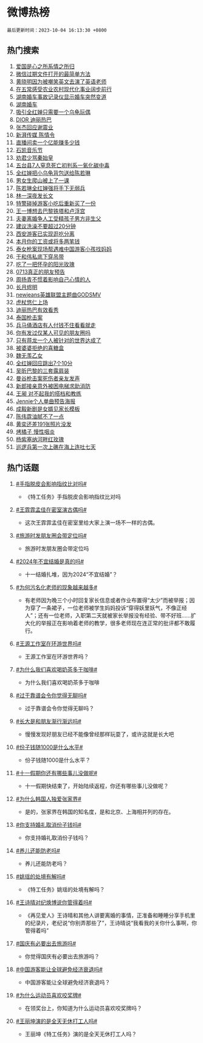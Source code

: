 # 微博热榜

`最后更新时间：2023-10-04 16:13:30 +0800`

## 热门搜索

1. [爱国是心之所系情之所归](https://m.weibo.cn/search?containerid=100103type%3D1%26t%3D10%26q%3D%23%E7%88%B1%E5%9B%BD%E6%98%AF%E5%BF%83%E4%B9%8B%E6%89%80%E7%B3%BB%E6%83%85%E4%B9%8B%E6%89%80%E5%BD%92%23&stream_entry_id=51&isnewpage=1&extparam=seat%3D1%26stream_entry_id%3D51%26pos%3D0%26c_type%3D51%26filter_type%3Drealtimehot%26dgr%3D0%26cate%3D10103%26q%3D%2523%25E7%2588%25B1%25E5%259B%25BD%25E6%2598%25AF%25E5%25BF%2583%25E4%25B9%258B%25E6%2589%2580%25E7%25B3%25BB%25E6%2583%2585%25E4%25B9%258B%25E6%2589%2580%25E5%25BD%2592%2523%26display_time%3D1696407209%26pre_seqid%3D169640720926403266151)
1. [微信过期文件打开的最简单方法](https://m.weibo.cn/search?containerid=100103type%3D1%26t%3D10%26q%3D%E5%BE%AE%E4%BF%A1%E8%BF%87%E6%9C%9F%E6%96%87%E4%BB%B6%E6%89%93%E5%BC%80%E7%9A%84%E6%9C%80%E7%AE%80%E5%8D%95%E6%96%B9%E6%B3%95&stream_entry_id=31&isnewpage=1&extparam=seat%3D1%26realpos%3D1%26dgr%3D0%26pos%3D0%26c_type%3D31%26band_rank%3D1%26flag%3D16%26filter_type%3Drealtimehot%26stream_entry_id%3D31%26q%3D%25E5%25BE%25AE%25E4%25BF%25A1%25E8%25BF%2587%25E6%259C%259F%25E6%2596%2587%25E4%25BB%25B6%25E6%2589%2593%25E5%25BC%2580%25E7%259A%2584%25E6%259C%2580%25E7%25AE%2580%25E5%258D%2595%25E6%2596%25B9%25E6%25B3%2595%26cate%3D5001%26lcate%3D5001%26display_time%3D1696407209%26pre_seqid%3D169640720926403266151)
1. [黄晓明因为被嘲笑英文去演了英语老师](https://m.weibo.cn/search?containerid=100103type%3D1%26t%3D10%26q%3D%23%E9%BB%84%E6%99%93%E6%98%8E%E5%9B%A0%E4%B8%BA%E8%A2%AB%E5%98%B2%E7%AC%91%E8%8B%B1%E6%96%87%E5%8E%BB%E6%BC%94%E4%BA%86%E8%8B%B1%E8%AF%AD%E8%80%81%E5%B8%88%23&stream_entry_id=31&isnewpage=1&extparam=seat%3D1%26realpos%3D2%26dgr%3D0%26pos%3D1%26c_type%3D31%26band_rank%3D2%26flag%3D1%26filter_type%3Drealtimehot%26stream_entry_id%3D31%26q%3D%2523%25E9%25BB%2584%25E6%2599%2593%25E6%2598%258E%25E5%259B%25A0%25E4%25B8%25BA%25E8%25A2%25AB%25E5%2598%25B2%25E7%25AC%2591%25E8%258B%25B1%25E6%2596%2587%25E5%258E%25BB%25E6%25BC%2594%25E4%25BA%2586%25E8%258B%25B1%25E8%25AF%25AD%25E8%2580%2581%25E5%25B8%2588%2523%26cate%3D5001%26lcate%3D5001%26display_time%3D1696407209%26pre_seqid%3D169640720926403266151)
1. [在五常感受农业农村现代化事业阔步前行](https://m.weibo.cn/search?containerid=100103type%3D1%26t%3D10%26q%3D%23%E5%9C%A8%E4%BA%94%E5%B8%B8%E6%84%9F%E5%8F%97%E5%86%9C%E4%B8%9A%E5%86%9C%E6%9D%91%E7%8E%B0%E4%BB%A3%E5%8C%96%E4%BA%8B%E4%B8%9A%E9%98%94%E6%AD%A5%E5%89%8D%E8%A1%8C%23&stream_entry_id=31&isnewpage=1&extparam=seat%3D1%26realpos%3D3%26dgr%3D0%26pos%3D2%26c_type%3D31%26band_rank%3D3%26flag%3D0%26filter_type%3Drealtimehot%26stream_entry_id%3D31%26q%3D%2523%25E5%259C%25A8%25E4%25BA%2594%25E5%25B8%25B8%25E6%2584%259F%25E5%258F%2597%25E5%2586%259C%25E4%25B8%259A%25E5%2586%259C%25E6%259D%2591%25E7%258E%25B0%25E4%25BB%25A3%25E5%258C%2596%25E4%25BA%258B%25E4%25B8%259A%25E9%2598%2594%25E6%25AD%25A5%25E5%2589%258D%25E8%25A1%258C%2523%26cate%3D5001%26lcate%3D5001%26display_time%3D1696407209%26pre_seqid%3D169640720926403266151)
1. [湖南婚车事故记录仪显示婚车突然变道](https://m.weibo.cn/search?containerid=100103type%3D1%26t%3D10%26q%3D%23%E6%B9%96%E5%8D%97%E5%A9%9A%E8%BD%A6%E4%BA%8B%E6%95%85%E8%AE%B0%E5%BD%95%E4%BB%AA%E6%98%BE%E7%A4%BA%E5%A9%9A%E8%BD%A6%E7%AA%81%E7%84%B6%E5%8F%98%E9%81%93%23&stream_entry_id=31&isnewpage=1&extparam=seat%3D1%26realpos%3D4%26dgr%3D0%26pos%3D3%26c_type%3D31%26band_rank%3D4%26flag%3D2%26filter_type%3Drealtimehot%26stream_entry_id%3D31%26q%3D%2523%25E6%25B9%2596%25E5%258D%2597%25E5%25A9%259A%25E8%25BD%25A6%25E4%25BA%258B%25E6%2595%2585%25E8%25AE%25B0%25E5%25BD%2595%25E4%25BB%25AA%25E6%2598%25BE%25E7%25A4%25BA%25E5%25A9%259A%25E8%25BD%25A6%25E7%25AA%2581%25E7%2584%25B6%25E5%258F%2598%25E9%2581%2593%2523%26cate%3D5001%26lcate%3D5001%26display_time%3D1696407209%26pre_seqid%3D169640720926403266151)
1. [湖南婚车](https://m.weibo.cn/search?containerid=100103type%3D1%26t%3D10%26q%3D%E6%B9%96%E5%8D%97%E5%A9%9A%E8%BD%A6&stream_entry_id=31&isnewpage=1&extparam=seat%3D1%26realpos%3D5%26dgr%3D0%26pos%3D4%26c_type%3D31%26band_rank%3D5%26flag%3D1%26filter_type%3Drealtimehot%26stream_entry_id%3D31%26q%3D%25E6%25B9%2596%25E5%258D%2597%25E5%25A9%259A%25E8%25BD%25A6%26cate%3D5001%26lcate%3D5001%26display_time%3D1696407209%26pre_seqid%3D169640720926403266151)
1. [吸引全红婵只需要一个乌龟玩偶](https://m.weibo.cn/search?containerid=100103type%3D1%26t%3D10%26q%3D%23%E5%90%B8%E5%BC%95%E5%85%A8%E7%BA%A2%E5%A9%B5%E5%8F%AA%E9%9C%80%E8%A6%81%E4%B8%80%E4%B8%AA%E4%B9%8C%E9%BE%9F%E7%8E%A9%E5%81%B6%23&stream_entry_id=31&isnewpage=1&extparam=seat%3D1%26realpos%3D6%26dgr%3D0%26pos%3D5%26c_type%3D31%26band_rank%3D6%26flag%3D1%26filter_type%3Drealtimehot%26stream_entry_id%3D31%26q%3D%2523%25E5%2590%25B8%25E5%25BC%2595%25E5%2585%25A8%25E7%25BA%25A2%25E5%25A9%25B5%25E5%258F%25AA%25E9%259C%2580%25E8%25A6%2581%25E4%25B8%2580%25E4%25B8%25AA%25E4%25B9%258C%25E9%25BE%259F%25E7%258E%25A9%25E5%2581%25B6%2523%26cate%3D5001%26lcate%3D5001%26display_time%3D1696407209%26pre_seqid%3D169640720926403266151)
1. [DIOR 迪丽热巴](https://m.weibo.cn/search?containerid=100103type%3D1%26t%3D10%26q%3DDIOR+%E8%BF%AA%E4%B8%BD%E7%83%AD%E5%B7%B4&stream_entry_id=31&isnewpage=1&extparam=seat%3D1%26realpos%3D7%26dgr%3D0%26pos%3D6%26c_type%3D31%26band_rank%3D7%26flag%3D16%26filter_type%3Drealtimehot%26stream_entry_id%3D31%26q%3DDIOR%2520%25E8%25BF%25AA%25E4%25B8%25BD%25E7%2583%25AD%25E5%25B7%25B4%26cate%3D5001%26lcate%3D5001%26display_time%3D1696407209%26pre_seqid%3D169640720926403266151)
1. [张杰回应谢震业](https://m.weibo.cn/search?containerid=100103type%3D1%26t%3D10%26q%3D%23%E5%BC%A0%E6%9D%B0%E5%9B%9E%E5%BA%94%E8%B0%A2%E9%9C%87%E4%B8%9A%23&stream_entry_id=31&isnewpage=1&extparam=seat%3D1%26realpos%3D8%26dgr%3D0%26pos%3D7%26c_type%3D31%26band_rank%3D8%26flag%3D1%26filter_type%3Drealtimehot%26stream_entry_id%3D31%26q%3D%2523%25E5%25BC%25A0%25E6%259D%25B0%25E5%259B%259E%25E5%25BA%2594%25E8%25B0%25A2%25E9%259C%2587%25E4%25B8%259A%2523%26cate%3D5001%26lcate%3D5001%26display_time%3D1696407209%26pre_seqid%3D169640720926403266151)
1. [新湃传媒 陈情令](https://m.weibo.cn/search?containerid=100103type%3D1%26t%3D10%26q%3D%E6%96%B0%E6%B9%83%E4%BC%A0%E5%AA%92+%E9%99%88%E6%83%85%E4%BB%A4&stream_entry_id=31&isnewpage=1&extparam=seat%3D1%26realpos%3D9%26dgr%3D0%26pos%3D8%26c_type%3D31%26band_rank%3D9%26flag%3D2%26filter_type%3Drealtimehot%26stream_entry_id%3D31%26q%3D%25E6%2596%25B0%25E6%25B9%2583%25E4%25BC%25A0%25E5%25AA%2592%2520%25E9%2599%2588%25E6%2583%2585%25E4%25BB%25A4%26cate%3D5001%26lcate%3D5001%26display_time%3D1696407209%26pre_seqid%3D169640720926403266151)
1. [直播间卖一个亿能赚多少钱](https://m.weibo.cn/search?containerid=100103type%3D1%26t%3D10%26q%3D%23%E7%9B%B4%E6%92%AD%E9%97%B4%E5%8D%96%E4%B8%80%E4%B8%AA%E4%BA%BF%E8%83%BD%E8%B5%9A%E5%A4%9A%E5%B0%91%E9%92%B1%23&stream_entry_id=31&isnewpage=1&extparam=seat%3D1%26realpos%3D10%26dgr%3D0%26pos%3D9%26c_type%3D31%26band_rank%3D10%26flag%3D0%26filter_type%3Drealtimehot%26stream_entry_id%3D31%26q%3D%2523%25E7%259B%25B4%25E6%2592%25AD%25E9%2597%25B4%25E5%258D%2596%25E4%25B8%2580%25E4%25B8%25AA%25E4%25BA%25BF%25E8%2583%25BD%25E8%25B5%259A%25E5%25A4%259A%25E5%25B0%2591%25E9%2592%25B1%2523%26cate%3D5001%26lcate%3D5001%26display_time%3D1696407209%26pre_seqid%3D169640720926403266151)
1. [石凯音乐节](https://m.weibo.cn/search?containerid=100103type%3D1%26t%3D10%26q%3D%E7%9F%B3%E5%87%AF%E9%9F%B3%E4%B9%90%E8%8A%82&stream_entry_id=31&isnewpage=1&extparam=seat%3D1%26realpos%3D11%26dgr%3D0%26pos%3D10%26c_type%3D31%26band_rank%3D11%26flag%3D1%26filter_type%3Drealtimehot%26stream_entry_id%3D31%26q%3D%25E7%259F%25B3%25E5%2587%25AF%25E9%259F%25B3%25E4%25B9%2590%25E8%258A%2582%26cate%3D5001%26lcate%3D5001%26display_time%3D1696407209%26pre_seqid%3D169640720926403266151)
1. [劝君少骂秦始皇](https://m.weibo.cn/search?containerid=100103type%3D1%26t%3D10%26q%3D%E5%8A%9D%E5%90%9B%E5%B0%91%E9%AA%82%E7%A7%A6%E5%A7%8B%E7%9A%87&stream_entry_id=31&isnewpage=1&extparam=seat%3D1%26realpos%3D12%26dgr%3D0%26pos%3D11%26c_type%3D31%26band_rank%3D12%26flag%3D1%26filter_type%3Drealtimehot%26stream_entry_id%3D31%26q%3D%25E5%258A%259D%25E5%2590%259B%25E5%25B0%2591%25E9%25AA%2582%25E7%25A7%25A6%25E5%25A7%258B%25E7%259A%2587%26cate%3D5001%26lcate%3D5001%26display_time%3D1696407209%26pre_seqid%3D169640720926403266151)
1. [五台县7人窒息死亡初判系一氧化碳中毒](https://m.weibo.cn/search?containerid=100103type%3D1%26t%3D10%26q%3D%23%E4%BA%94%E5%8F%B0%E5%8E%BF7%E4%BA%BA%E7%AA%92%E6%81%AF%E6%AD%BB%E4%BA%A1%E5%88%9D%E5%88%A4%E7%B3%BB%E4%B8%80%E6%B0%A7%E5%8C%96%E7%A2%B3%E4%B8%AD%E6%AF%92%23&stream_entry_id=31&isnewpage=1&extparam=seat%3D1%26realpos%3D13%26dgr%3D0%26pos%3D12%26c_type%3D31%26band_rank%3D13%26flag%3D0%26filter_type%3Drealtimehot%26stream_entry_id%3D31%26q%3D%2523%25E4%25BA%2594%25E5%258F%25B0%25E5%258E%25BF7%25E4%25BA%25BA%25E7%25AA%2592%25E6%2581%25AF%25E6%25AD%25BB%25E4%25BA%25A1%25E5%2588%259D%25E5%2588%25A4%25E7%25B3%25BB%25E4%25B8%2580%25E6%25B0%25A7%25E5%258C%2596%25E7%25A2%25B3%25E4%25B8%25AD%25E6%25AF%2592%2523%26cate%3D5001%26lcate%3D5001%26display_time%3D1696407209%26pre_seqid%3D169640720926403266151)
1. [全红婵把小乌龟背包送给陈若琳](https://m.weibo.cn/search?containerid=100103type%3D1%26t%3D10%26q%3D%23%E5%85%A8%E7%BA%A2%E5%A9%B5%E6%8A%8A%E5%B0%8F%E4%B9%8C%E9%BE%9F%E8%83%8C%E5%8C%85%E9%80%81%E7%BB%99%E9%99%88%E8%8B%A5%E7%90%B3%23&stream_entry_id=31&isnewpage=1&extparam=seat%3D1%26realpos%3D14%26dgr%3D0%26pos%3D13%26c_type%3D31%26band_rank%3D14%26flag%3D0%26filter_type%3Drealtimehot%26stream_entry_id%3D31%26q%3D%2523%25E5%2585%25A8%25E7%25BA%25A2%25E5%25A9%25B5%25E6%258A%258A%25E5%25B0%258F%25E4%25B9%258C%25E9%25BE%259F%25E8%2583%258C%25E5%258C%2585%25E9%2580%2581%25E7%25BB%2599%25E9%2599%2588%25E8%258B%25A5%25E7%2590%25B3%2523%26cate%3D5001%26lcate%3D5001%26display_time%3D1696407209%26pre_seqid%3D169640720926403266151)
1. [男女生爬山被上了一课](https://m.weibo.cn/search?containerid=100103type%3D1%26t%3D10%26q%3D%23%E7%94%B7%E5%A5%B3%E7%94%9F%E7%88%AC%E5%B1%B1%E8%A2%AB%E4%B8%8A%E4%BA%86%E4%B8%80%E8%AF%BE%23&stream_entry_id=31&isnewpage=1&extparam=seat%3D1%26realpos%3D15%26dgr%3D0%26pos%3D14%26c_type%3D31%26band_rank%3D15%26flag%3D32768%26filter_type%3Drealtimehot%26stream_entry_id%3D31%26q%3D%2523%25E7%2594%25B7%25E5%25A5%25B3%25E7%2594%259F%25E7%2588%25AC%25E5%25B1%25B1%25E8%25A2%25AB%25E4%25B8%258A%25E4%25BA%2586%25E4%25B8%2580%25E8%25AF%25BE%2523%26cate%3D5001%26lcate%3D5001%26display_time%3D1696407209%26pre_seqid%3D169640720926403266151)
1. [陈若琳全红婵强将手下无弱兵](https://m.weibo.cn/search?containerid=100103type%3D1%26t%3D10%26q%3D%23%E9%99%88%E8%8B%A5%E7%90%B3%E5%85%A8%E7%BA%A2%E5%A9%B5%E5%BC%BA%E5%B0%86%E6%89%8B%E4%B8%8B%E6%97%A0%E5%BC%B1%E5%85%B5%23&stream_entry_id=31&isnewpage=1&extparam=seat%3D1%26realpos%3D16%26dgr%3D0%26pos%3D15%26c_type%3D31%26band_rank%3D16%26flag%3D1%26filter_type%3Drealtimehot%26stream_entry_id%3D31%26q%3D%2523%25E9%2599%2588%25E8%258B%25A5%25E7%2590%25B3%25E5%2585%25A8%25E7%25BA%25A2%25E5%25A9%25B5%25E5%25BC%25BA%25E5%25B0%2586%25E6%2589%258B%25E4%25B8%258B%25E6%2597%25A0%25E5%25BC%25B1%25E5%2585%25B5%2523%26cate%3D5001%26lcate%3D5001%26display_time%3D1696407209%26pre_seqid%3D169640720926403266151)
1. [林一深夜发长文](https://m.weibo.cn/search?containerid=100103type%3D1%26t%3D10%26q%3D%23%E6%9E%97%E4%B8%80%E6%B7%B1%E5%A4%9C%E5%8F%91%E9%95%BF%E6%96%87%23&stream_entry_id=31&isnewpage=1&extparam=seat%3D1%26realpos%3D17%26dgr%3D0%26pos%3D16%26c_type%3D31%26band_rank%3D17%26flag%3D0%26filter_type%3Drealtimehot%26stream_entry_id%3D31%26q%3D%2523%25E6%259E%2597%25E4%25B8%2580%25E6%25B7%25B1%25E5%25A4%259C%25E5%258F%2591%25E9%2595%25BF%25E6%2596%2587%2523%26cate%3D5001%26lcate%3D5001%26display_time%3D1696407209%26pre_seqid%3D169640720926403266151)
1. [特警碰掉游客小吃后重新买了一份](https://m.weibo.cn/search?containerid=100103type%3D1%26t%3D10%26q%3D%23%E7%89%B9%E8%AD%A6%E7%A2%B0%E6%8E%89%E6%B8%B8%E5%AE%A2%E5%B0%8F%E5%90%83%E5%90%8E%E9%87%8D%E6%96%B0%E4%B9%B0%E4%BA%86%E4%B8%80%E4%BB%BD%23&stream_entry_id=31&isnewpage=1&extparam=seat%3D1%26realpos%3D18%26dgr%3D0%26pos%3D17%26c_type%3D31%26band_rank%3D18%26flag%3D32768%26filter_type%3Drealtimehot%26stream_entry_id%3D31%26q%3D%2523%25E7%2589%25B9%25E8%25AD%25A6%25E7%25A2%25B0%25E6%258E%2589%25E6%25B8%25B8%25E5%25AE%25A2%25E5%25B0%258F%25E5%2590%2583%25E5%2590%258E%25E9%2587%258D%25E6%2596%25B0%25E4%25B9%25B0%25E4%25BA%2586%25E4%25B8%2580%25E4%25BB%25BD%2523%26cate%3D5001%26lcate%3D5001%26display_time%3D1696407209%26pre_seqid%3D169640720926403266151)
1. [王一博想去巴黎铁塔和卢浮宫](https://m.weibo.cn/search?containerid=100103type%3D1%26t%3D10%26q%3D%23%E7%8E%8B%E4%B8%80%E5%8D%9A%E6%83%B3%E5%8E%BB%E5%B7%B4%E9%BB%8E%E9%93%81%E5%A1%94%E5%92%8C%E5%8D%A2%E6%B5%AE%E5%AE%AB%23&stream_entry_id=31&isnewpage=1&extparam=seat%3D1%26realpos%3D19%26dgr%3D0%26pos%3D18%26c_type%3D31%26band_rank%3D19%26flag%3D1%26filter_type%3Drealtimehot%26stream_entry_id%3D31%26q%3D%2523%25E7%258E%258B%25E4%25B8%2580%25E5%258D%259A%25E6%2583%25B3%25E5%258E%25BB%25E5%25B7%25B4%25E9%25BB%258E%25E9%2593%2581%25E5%25A1%2594%25E5%2592%258C%25E5%258D%25A2%25E6%25B5%25AE%25E5%25AE%25AB%2523%26cate%3D5001%26lcate%3D5001%26display_time%3D1696407209%26pre_seqid%3D169640720926403266151)
1. [夫妻离婚争人工受精孩子男方非生父](https://m.weibo.cn/search?containerid=100103type%3D1%26t%3D10%26q%3D%23%E5%A4%AB%E5%A6%BB%E7%A6%BB%E5%A9%9A%E4%BA%89%E4%BA%BA%E5%B7%A5%E5%8F%97%E7%B2%BE%E5%AD%A9%E5%AD%90%E7%94%B7%E6%96%B9%E9%9D%9E%E7%94%9F%E7%88%B6%23&stream_entry_id=31&isnewpage=1&extparam=seat%3D1%26realpos%3D20%26dgr%3D0%26pos%3D19%26c_type%3D31%26band_rank%3D20%26flag%3D0%26filter_type%3Drealtimehot%26stream_entry_id%3D31%26q%3D%2523%25E5%25A4%25AB%25E5%25A6%25BB%25E7%25A6%25BB%25E5%25A9%259A%25E4%25BA%2589%25E4%25BA%25BA%25E5%25B7%25A5%25E5%258F%2597%25E7%25B2%25BE%25E5%25AD%25A9%25E5%25AD%2590%25E7%2594%25B7%25E6%2596%25B9%25E9%259D%259E%25E7%2594%259F%25E7%2588%25B6%2523%26cate%3D5001%26lcate%3D5001%26display_time%3D1696407209%26pre_seqid%3D169640720926403266151)
1. [建议洗澡不要超过20分钟](https://m.weibo.cn/search?containerid=100103type%3D1%26t%3D10%26q%3D%23%E5%BB%BA%E8%AE%AE%E6%B4%97%E6%BE%A1%E4%B8%8D%E8%A6%81%E8%B6%85%E8%BF%8720%E5%88%86%E9%92%9F%23&stream_entry_id=31&isnewpage=1&extparam=seat%3D1%26realpos%3D21%26dgr%3D0%26pos%3D20%26c_type%3D31%26band_rank%3D21%26flag%3D1%26filter_type%3Drealtimehot%26stream_entry_id%3D31%26q%3D%2523%25E5%25BB%25BA%25E8%25AE%25AE%25E6%25B4%2597%25E6%25BE%25A1%25E4%25B8%258D%25E8%25A6%2581%25E8%25B6%2585%25E8%25BF%258720%25E5%2588%2586%25E9%2592%259F%2523%26cate%3D5001%26lcate%3D5001%26display_time%3D1696407209%26pre_seqid%3D169640720926403266151)
1. [西安游客已实现逛吃分离](https://m.weibo.cn/search?containerid=100103type%3D1%26t%3D10%26q%3D%23%E8%A5%BF%E5%AE%89%E6%B8%B8%E5%AE%A2%E5%B7%B2%E5%AE%9E%E7%8E%B0%E9%80%9B%E5%90%83%E5%88%86%E7%A6%BB%23&stream_entry_id=31&isnewpage=1&extparam=seat%3D1%26realpos%3D22%26dgr%3D0%26pos%3D21%26c_type%3D31%26band_rank%3D22%26flag%3D1%26filter_type%3Drealtimehot%26stream_entry_id%3D31%26q%3D%2523%25E8%25A5%25BF%25E5%25AE%2589%25E6%25B8%25B8%25E5%25AE%25A2%25E5%25B7%25B2%25E5%25AE%259E%25E7%258E%25B0%25E9%2580%259B%25E5%2590%2583%25E5%2588%2586%25E7%25A6%25BB%2523%26cate%3D5001%26lcate%3D5001%26display_time%3D1696407209%26pre_seqid%3D169640720926403266151)
1. [本月你的工资或将多两笔钱](https://m.weibo.cn/search?containerid=100103type%3D1%26t%3D10%26q%3D%23%E6%9C%AC%E6%9C%88%E4%BD%A0%E7%9A%84%E5%B7%A5%E8%B5%84%E6%88%96%E5%B0%86%E5%A4%9A%E4%B8%A4%E7%AC%94%E9%92%B1%23&stream_entry_id=31&isnewpage=1&extparam=seat%3D1%26realpos%3D23%26dgr%3D0%26pos%3D22%26c_type%3D31%26band_rank%3D23%26flag%3D1%26filter_type%3Drealtimehot%26stream_entry_id%3D31%26q%3D%2523%25E6%259C%25AC%25E6%259C%2588%25E4%25BD%25A0%25E7%259A%2584%25E5%25B7%25A5%25E8%25B5%2584%25E6%2588%2596%25E5%25B0%2586%25E5%25A4%259A%25E4%25B8%25A4%25E7%25AC%2594%25E9%2592%25B1%2523%26cate%3D5001%26lcate%3D5001%26display_time%3D1696407209%26pre_seqid%3D169640720926403266151)
1. [泰女枪案现场帮遇难中国游客小孩找妈妈](https://m.weibo.cn/search?containerid=100103type%3D1%26t%3D10%26q%3D%23%E6%B3%B0%E5%A5%B3%E6%9E%AA%E6%A1%88%E7%8E%B0%E5%9C%BA%E5%B8%AE%E9%81%87%E9%9A%BE%E4%B8%AD%E5%9B%BD%E6%B8%B8%E5%AE%A2%E5%B0%8F%E5%AD%A9%E6%89%BE%E5%A6%88%E5%A6%88%23&stream_entry_id=31&isnewpage=1&extparam=seat%3D1%26realpos%3D24%26dgr%3D0%26pos%3D23%26c_type%3D31%26band_rank%3D24%26flag%3D1%26filter_type%3Drealtimehot%26stream_entry_id%3D31%26q%3D%2523%25E6%25B3%25B0%25E5%25A5%25B3%25E6%259E%25AA%25E6%25A1%2588%25E7%258E%25B0%25E5%259C%25BA%25E5%25B8%25AE%25E9%2581%2587%25E9%259A%25BE%25E4%25B8%25AD%25E5%259B%25BD%25E6%25B8%25B8%25E5%25AE%25A2%25E5%25B0%258F%25E5%25AD%25A9%25E6%2589%25BE%25E5%25A6%2588%25E5%25A6%2588%2523%26cate%3D5001%26lcate%3D5001%26display_time%3D1696407209%26pre_seqid%3D169640720926403266151)
1. [于和伟私底下穿吊带](https://m.weibo.cn/search?containerid=100103type%3D1%26t%3D10%26q%3D%23%E4%BA%8E%E5%92%8C%E4%BC%9F%E7%A7%81%E5%BA%95%E4%B8%8B%E7%A9%BF%E5%90%8A%E5%B8%A6%23&stream_entry_id=31&isnewpage=1&extparam=seat%3D1%26realpos%3D25%26dgr%3D0%26pos%3D24%26c_type%3D31%26band_rank%3D25%26flag%3D2%26filter_type%3Drealtimehot%26stream_entry_id%3D31%26q%3D%2523%25E4%25BA%258E%25E5%2592%258C%25E4%25BC%259F%25E7%25A7%2581%25E5%25BA%2595%25E4%25B8%258B%25E7%25A9%25BF%25E5%2590%258A%25E5%25B8%25A6%2523%26cate%3D5001%26lcate%3D5001%26display_time%3D1696407209%26pre_seqid%3D169640720926403266151)
1. [吃了一把怀孕的阳光玫瑰](https://m.weibo.cn/search?containerid=100103type%3D1%26t%3D10%26q%3D%23%E5%90%83%E4%BA%86%E4%B8%80%E6%8A%8A%E6%80%80%E5%AD%95%E7%9A%84%E9%98%B3%E5%85%89%E7%8E%AB%E7%91%B0%23&stream_entry_id=31&isnewpage=1&extparam=seat%3D1%26realpos%3D26%26dgr%3D0%26pos%3D25%26c_type%3D31%26band_rank%3D26%26flag%3D0%26filter_type%3Drealtimehot%26stream_entry_id%3D31%26q%3D%2523%25E5%2590%2583%25E4%25BA%2586%25E4%25B8%2580%25E6%258A%258A%25E6%2580%2580%25E5%25AD%2595%25E7%259A%2584%25E9%2598%25B3%25E5%2585%2589%25E7%258E%25AB%25E7%2591%25B0%2523%26cate%3D5001%26lcate%3D5001%26display_time%3D1696407209%26pre_seqid%3D169640720926403266151)
1. [0713真正的朋友预告](https://m.weibo.cn/search?containerid=100103type%3D1%26t%3D10%26q%3D%230713%E7%9C%9F%E6%AD%A3%E7%9A%84%E6%9C%8B%E5%8F%8B%E9%A2%84%E5%91%8A%23&stream_entry_id=31&isnewpage=1&extparam=seat%3D1%26realpos%3D27%26dgr%3D0%26pos%3D26%26c_type%3D31%26band_rank%3D27%26flag%3D1%26filter_type%3Drealtimehot%26stream_entry_id%3D31%26q%3D%25230713%25E7%259C%259F%25E6%25AD%25A3%25E7%259A%2584%25E6%259C%258B%25E5%258F%258B%25E9%25A2%2584%25E5%2591%258A%2523%26cate%3D5001%26lcate%3D5001%26display_time%3D1696407209%26pre_seqid%3D169640720926403266151)
1. [周扬青不惯着影响自己心情的人](https://m.weibo.cn/search?containerid=100103type%3D1%26t%3D10%26q%3D%23%E5%91%A8%E6%89%AC%E9%9D%92%E4%B8%8D%E6%83%AF%E7%9D%80%E5%BD%B1%E5%93%8D%E8%87%AA%E5%B7%B1%E5%BF%83%E6%83%85%E7%9A%84%E4%BA%BA%23&stream_entry_id=31&isnewpage=1&extparam=seat%3D1%26realpos%3D28%26dgr%3D0%26pos%3D27%26c_type%3D31%26band_rank%3D28%26flag%3D0%26filter_type%3Drealtimehot%26stream_entry_id%3D31%26q%3D%2523%25E5%2591%25A8%25E6%2589%25AC%25E9%259D%2592%25E4%25B8%258D%25E6%2583%25AF%25E7%259D%2580%25E5%25BD%25B1%25E5%2593%258D%25E8%2587%25AA%25E5%25B7%25B1%25E5%25BF%2583%25E6%2583%2585%25E7%259A%2584%25E4%25BA%25BA%2523%26cate%3D5001%26lcate%3D5001%26display_time%3D1696407209%26pre_seqid%3D169640720926403266151)
1. [长月烬明](https://m.weibo.cn/search?containerid=100103type%3D1%26t%3D10%26q%3D%E9%95%BF%E6%9C%88%E7%83%AC%E6%98%8E&stream_entry_id=31&isnewpage=1&extparam=seat%3D1%26realpos%3D29%26dgr%3D0%26pos%3D28%26c_type%3D31%26band_rank%3D29%26flag%3D0%26filter_type%3Drealtimehot%26stream_entry_id%3D31%26q%3D%25E9%2595%25BF%25E6%259C%2588%25E7%2583%25AC%25E6%2598%258E%26cate%3D5001%26lcate%3D5001%26display_time%3D1696407209%26pre_seqid%3D169640720926403266151)
1. [newjeans英雄联盟主题曲GODSMV](https://m.weibo.cn/search?containerid=100103type%3D1%26t%3D10%26q%3D%23newjeans%E8%8B%B1%E9%9B%84%E8%81%94%E7%9B%9F%E4%B8%BB%E9%A2%98%E6%9B%B2GODSMV%23&stream_entry_id=31&isnewpage=1&extparam=seat%3D1%26realpos%3D30%26dgr%3D0%26pos%3D29%26c_type%3D31%26band_rank%3D30%26flag%3D1%26filter_type%3Drealtimehot%26stream_entry_id%3D31%26q%3D%2523newjeans%25E8%258B%25B1%25E9%259B%2584%25E8%2581%2594%25E7%259B%259F%25E4%25B8%25BB%25E9%25A2%2598%25E6%259B%25B2GODSMV%2523%26cate%3D5001%26lcate%3D5001%26display_time%3D1696407209%26pre_seqid%3D169640720926403266151)
1. [虎杖悠仁上场](https://m.weibo.cn/search?containerid=100103type%3D1%26t%3D10%26q%3D%E8%99%8E%E6%9D%96%E6%82%A0%E4%BB%81%E4%B8%8A%E5%9C%BA&stream_entry_id=31&isnewpage=1&extparam=seat%3D1%26realpos%3D31%26dgr%3D0%26pos%3D30%26c_type%3D31%26band_rank%3D31%26flag%3D1%26filter_type%3Drealtimehot%26stream_entry_id%3D31%26q%3D%25E8%2599%258E%25E6%259D%2596%25E6%2582%25A0%25E4%25BB%2581%25E4%25B8%258A%25E5%259C%25BA%26cate%3D5001%26lcate%3D5001%26display_time%3D1696407209%26pre_seqid%3D169640720926403266151)
1. [迪丽热巴有效看秀](https://m.weibo.cn/search?containerid=100103type%3D1%26t%3D10%26q%3D%23%E8%BF%AA%E4%B8%BD%E7%83%AD%E5%B7%B4%E6%9C%89%E6%95%88%E7%9C%8B%E7%A7%80%23&stream_entry_id=31&isnewpage=1&extparam=seat%3D1%26realpos%3D32%26dgr%3D0%26pos%3D31%26c_type%3D31%26band_rank%3D32%26flag%3D1%26filter_type%3Drealtimehot%26stream_entry_id%3D31%26q%3D%2523%25E8%25BF%25AA%25E4%25B8%25BD%25E7%2583%25AD%25E5%25B7%25B4%25E6%259C%2589%25E6%2595%2588%25E7%259C%258B%25E7%25A7%2580%2523%26cate%3D5001%26lcate%3D5001%26display_time%3D1696407209%26pre_seqid%3D169640720926403266151)
1. [泰国枪击案](https://m.weibo.cn/search?containerid=100103type%3D1%26t%3D10%26q%3D%23%E6%B3%B0%E5%9B%BD%E6%9E%AA%E5%87%BB%E6%A1%88%23&stream_entry_id=31&isnewpage=1&extparam=seat%3D1%26realpos%3D33%26dgr%3D0%26pos%3D32%26c_type%3D31%26band_rank%3D33%26flag%3D1%26filter_type%3Drealtimehot%26stream_entry_id%3D31%26q%3D%2523%25E6%25B3%25B0%25E5%259B%25BD%25E6%259E%25AA%25E5%2587%25BB%25E6%25A1%2588%2523%26cate%3D5001%26lcate%3D5001%26display_time%3D1696407209%26pre_seqid%3D169640720926403266151)
1. [兵马俑酒店有人付钱不住看看就走](https://m.weibo.cn/search?containerid=100103type%3D1%26t%3D10%26q%3D%23%E5%85%B5%E9%A9%AC%E4%BF%91%E9%85%92%E5%BA%97%E6%9C%89%E4%BA%BA%E4%BB%98%E9%92%B1%E4%B8%8D%E4%BD%8F%E7%9C%8B%E7%9C%8B%E5%B0%B1%E8%B5%B0%23&stream_entry_id=31&isnewpage=1&extparam=seat%3D1%26realpos%3D34%26dgr%3D0%26pos%3D33%26c_type%3D31%26band_rank%3D34%26flag%3D1%26filter_type%3Drealtimehot%26stream_entry_id%3D31%26q%3D%2523%25E5%2585%25B5%25E9%25A9%25AC%25E4%25BF%2591%25E9%2585%2592%25E5%25BA%2597%25E6%259C%2589%25E4%25BA%25BA%25E4%25BB%2598%25E9%2592%25B1%25E4%25B8%258D%25E4%25BD%258F%25E7%259C%258B%25E7%259C%258B%25E5%25B0%25B1%25E8%25B5%25B0%2523%26cate%3D5001%26lcate%3D5001%26display_time%3D1696407209%26pre_seqid%3D169640720926403266151)
1. [你有发过仅某人可见的朋友圈吗](https://m.weibo.cn/search?containerid=100103type%3D1%26t%3D10%26q%3D%E4%BD%A0%E6%9C%89%E5%8F%91%E8%BF%87%E4%BB%85%E6%9F%90%E4%BA%BA%E5%8F%AF%E8%A7%81%E7%9A%84%E6%9C%8B%E5%8F%8B%E5%9C%88%E5%90%97&stream_entry_id=31&isnewpage=1&extparam=seat%3D1%26realpos%3D35%26dgr%3D0%26pos%3D34%26c_type%3D31%26band_rank%3D35%26flag%3D1%26filter_type%3Drealtimehot%26stream_entry_id%3D31%26q%3D%25E4%25BD%25A0%25E6%259C%2589%25E5%258F%2591%25E8%25BF%2587%25E4%25BB%2585%25E6%259F%2590%25E4%25BA%25BA%25E5%258F%25AF%25E8%25A7%2581%25E7%259A%2584%25E6%259C%258B%25E5%258F%258B%25E5%259C%2588%25E5%2590%2597%26cate%3D5001%26lcate%3D5001%26display_time%3D1696407209%26pre_seqid%3D169640720926403266151)
1. [只有蒋龙一个人被针对的世界达成了](https://m.weibo.cn/search?containerid=100103type%3D1%26t%3D10%26q%3D%23%E5%8F%AA%E6%9C%89%E8%92%8B%E9%BE%99%E4%B8%80%E4%B8%AA%E4%BA%BA%E8%A2%AB%E9%92%88%E5%AF%B9%E7%9A%84%E4%B8%96%E7%95%8C%E8%BE%BE%E6%88%90%E4%BA%86%23&stream_entry_id=31&isnewpage=1&extparam=seat%3D1%26realpos%3D36%26dgr%3D0%26pos%3D35%26c_type%3D31%26band_rank%3D36%26flag%3D1%26filter_type%3Drealtimehot%26stream_entry_id%3D31%26q%3D%2523%25E5%258F%25AA%25E6%259C%2589%25E8%2592%258B%25E9%25BE%2599%25E4%25B8%2580%25E4%25B8%25AA%25E4%25BA%25BA%25E8%25A2%25AB%25E9%2592%2588%25E5%25AF%25B9%25E7%259A%2584%25E4%25B8%2596%25E7%2595%258C%25E8%25BE%25BE%25E6%2588%2590%25E4%25BA%2586%2523%26cate%3D5001%26lcate%3D5001%26display_time%3D1696407209%26pre_seqid%3D169640720926403266151)
1. [被婆婆拒绝的喜糖盒](https://m.weibo.cn/search?containerid=100103type%3D1%26t%3D10%26q%3D%23%E8%A2%AB%E5%A9%86%E5%A9%86%E6%8B%92%E7%BB%9D%E7%9A%84%E5%96%9C%E7%B3%96%E7%9B%92%23&stream_entry_id=31&isnewpage=1&extparam=seat%3D1%26realpos%3D37%26dgr%3D0%26pos%3D36%26c_type%3D31%26band_rank%3D37%26flag%3D0%26filter_type%3Drealtimehot%26stream_entry_id%3D31%26q%3D%2523%25E8%25A2%25AB%25E5%25A9%2586%25E5%25A9%2586%25E6%258B%2592%25E7%25BB%259D%25E7%259A%2584%25E5%2596%259C%25E7%25B3%2596%25E7%259B%2592%2523%26cate%3D5001%26lcate%3D5001%26display_time%3D1696407209%26pre_seqid%3D169640720926403266151)
1. [魏无羡乙女](https://m.weibo.cn/search?containerid=100103type%3D1%26t%3D10%26q%3D%23%E9%AD%8F%E6%97%A0%E7%BE%A1%E4%B9%99%E5%A5%B3%23&stream_entry_id=31&isnewpage=1&extparam=seat%3D1%26realpos%3D38%26dgr%3D0%26pos%3D37%26c_type%3D31%26band_rank%3D38%26flag%3D0%26filter_type%3Drealtimehot%26stream_entry_id%3D31%26q%3D%2523%25E9%25AD%258F%25E6%2597%25A0%25E7%25BE%25A1%25E4%25B9%2599%25E5%25A5%25B3%2523%26cate%3D5001%26lcate%3D5001%26display_time%3D1696407209%26pre_seqid%3D169640720926403266151)
1. [全红婵回应跳出7个10分](https://m.weibo.cn/search?containerid=100103type%3D1%26t%3D10%26q%3D%23%E5%85%A8%E7%BA%A2%E5%A9%B5%E5%9B%9E%E5%BA%94%E8%B7%B3%E5%87%BA7%E4%B8%AA10%E5%88%86%23&stream_entry_id=31&isnewpage=1&extparam=seat%3D1%26realpos%3D39%26dgr%3D0%26pos%3D38%26c_type%3D31%26band_rank%3D39%26flag%3D1%26filter_type%3Drealtimehot%26stream_entry_id%3D31%26q%3D%2523%25E5%2585%25A8%25E7%25BA%25A2%25E5%25A9%25B5%25E5%259B%259E%25E5%25BA%2594%25E8%25B7%25B3%25E5%2587%25BA7%25E4%25B8%25AA10%25E5%2588%2586%2523%26cate%3D5001%26lcate%3D5001%26display_time%3D1696407209%26pre_seqid%3D169640720926403266151)
1. [吴昕巴黎的三套露肩装](https://m.weibo.cn/search?containerid=100103type%3D1%26t%3D10%26q%3D%23%E5%90%B4%E6%98%95%E5%B7%B4%E9%BB%8E%E7%9A%84%E4%B8%89%E5%A5%97%E9%9C%B2%E8%82%A9%E8%A3%85%23&stream_entry_id=31&isnewpage=1&extparam=seat%3D1%26realpos%3D40%26dgr%3D0%26pos%3D39%26c_type%3D31%26band_rank%3D40%26flag%3D0%26filter_type%3Drealtimehot%26stream_entry_id%3D31%26q%3D%2523%25E5%2590%25B4%25E6%2598%2595%25E5%25B7%25B4%25E9%25BB%258E%25E7%259A%2584%25E4%25B8%2589%25E5%25A5%2597%25E9%259C%25B2%25E8%2582%25A9%25E8%25A3%2585%2523%26cate%3D5001%26lcate%3D5001%26display_time%3D1696407209%26pre_seqid%3D169640720926403266151)
1. [曼谷枪击案死伤者亲友发声](https://m.weibo.cn/search?containerid=100103type%3D1%26t%3D10%26q%3D%23%E6%9B%BC%E8%B0%B7%E6%9E%AA%E5%87%BB%E6%A1%88%E6%AD%BB%E4%BC%A4%E8%80%85%E4%BA%B2%E5%8F%8B%E5%8F%91%E5%A3%B0%23&stream_entry_id=31&isnewpage=1&extparam=seat%3D1%26realpos%3D41%26dgr%3D0%26pos%3D40%26c_type%3D31%26band_rank%3D41%26flag%3D0%26filter_type%3Drealtimehot%26stream_entry_id%3D31%26q%3D%2523%25E6%259B%25BC%25E8%25B0%25B7%25E6%259E%25AA%25E5%2587%25BB%25E6%25A1%2588%25E6%25AD%25BB%25E4%25BC%25A4%25E8%2580%2585%25E4%25BA%25B2%25E5%258F%258B%25E5%258F%2591%25E5%25A3%25B0%2523%26cate%3D5001%26lcate%3D5001%26display_time%3D1696407209%26pre_seqid%3D169640720926403266151)
1. [新郎接亲意外被困电梯求助消防](https://m.weibo.cn/search?containerid=100103type%3D1%26t%3D10%26q%3D%23%E6%96%B0%E9%83%8E%E6%8E%A5%E4%BA%B2%E6%84%8F%E5%A4%96%E8%A2%AB%E5%9B%B0%E7%94%B5%E6%A2%AF%E6%B1%82%E5%8A%A9%E6%B6%88%E9%98%B2%23&stream_entry_id=31&isnewpage=1&extparam=seat%3D1%26realpos%3D42%26dgr%3D0%26pos%3D41%26c_type%3D31%26band_rank%3D42%26flag%3D32768%26filter_type%3Drealtimehot%26stream_entry_id%3D31%26q%3D%2523%25E6%2596%25B0%25E9%2583%258E%25E6%258E%25A5%25E4%25BA%25B2%25E6%2584%258F%25E5%25A4%2596%25E8%25A2%25AB%25E5%259B%25B0%25E7%2594%25B5%25E6%25A2%25AF%25E6%25B1%2582%25E5%258A%25A9%25E6%25B6%2588%25E9%2598%25B2%2523%26cate%3D5001%26lcate%3D5001%26display_time%3D1696407209%26pre_seqid%3D169640720926403266151)
1. [王昶 对不起我的搭档和教练](https://m.weibo.cn/search?containerid=100103type%3D1%26t%3D10%26q%3D%E7%8E%8B%E6%98%B6+%E5%AF%B9%E4%B8%8D%E8%B5%B7%E6%88%91%E7%9A%84%E6%90%AD%E6%A1%A3%E5%92%8C%E6%95%99%E7%BB%83&stream_entry_id=31&isnewpage=1&extparam=seat%3D1%26realpos%3D43%26dgr%3D0%26pos%3D42%26c_type%3D31%26band_rank%3D43%26flag%3D1%26filter_type%3Drealtimehot%26stream_entry_id%3D31%26q%3D%25E7%258E%258B%25E6%2598%25B6%2520%25E5%25AF%25B9%25E4%25B8%258D%25E8%25B5%25B7%25E6%2588%2591%25E7%259A%2584%25E6%2590%25AD%25E6%25A1%25A3%25E5%2592%258C%25E6%2595%2599%25E7%25BB%2583%26cate%3D5001%26lcate%3D5001%26display_time%3D1696407209%26pre_seqid%3D169640720926403266151)
1. [Jennie个人单曲预告海报](https://m.weibo.cn/search?containerid=100103type%3D1%26t%3D10%26q%3D%23Jennie%E4%B8%AA%E4%BA%BA%E5%8D%95%E6%9B%B2%E9%A2%84%E5%91%8A%E6%B5%B7%E6%8A%A5%23&stream_entry_id=31&isnewpage=1&extparam=seat%3D1%26realpos%3D44%26dgr%3D0%26pos%3D43%26c_type%3D31%26band_rank%3D44%26flag%3D0%26filter_type%3Drealtimehot%26stream_entry_id%3D31%26q%3D%2523Jennie%25E4%25B8%25AA%25E4%25BA%25BA%25E5%258D%2595%25E6%259B%25B2%25E9%25A2%2584%25E5%2591%258A%25E6%25B5%25B7%25E6%258A%25A5%2523%26cate%3D5001%26lcate%3D5001%26display_time%3D1696407209%26pre_seqid%3D169640720926403266151)
1. [成毅新剧是女婿见家长模板](https://m.weibo.cn/search?containerid=100103type%3D1%26t%3D10%26q%3D%23%E6%88%90%E6%AF%85%E6%96%B0%E5%89%A7%E6%98%AF%E5%A5%B3%E5%A9%BF%E8%A7%81%E5%AE%B6%E9%95%BF%E6%A8%A1%E6%9D%BF%23&stream_entry_id=31&isnewpage=1&extparam=seat%3D1%26realpos%3D45%26dgr%3D0%26pos%3D44%26c_type%3D31%26band_rank%3D45%26flag%3D0%26filter_type%3Drealtimehot%26stream_entry_id%3D31%26q%3D%2523%25E6%2588%2590%25E6%25AF%2585%25E6%2596%25B0%25E5%2589%25A7%25E6%2598%25AF%25E5%25A5%25B3%25E5%25A9%25BF%25E8%25A7%2581%25E5%25AE%25B6%25E9%2595%25BF%25E6%25A8%25A1%25E6%259D%25BF%2523%26cate%3D5001%26lcate%3D5001%26display_time%3D1696407209%26pre_seqid%3D169640720926403266151)
1. [陈伟霆油腻不了一点](https://m.weibo.cn/search?containerid=100103type%3D1%26t%3D10%26q%3D%23%E9%99%88%E4%BC%9F%E9%9C%86%E6%B2%B9%E8%85%BB%E4%B8%8D%E4%BA%86%E4%B8%80%E7%82%B9%23&stream_entry_id=31&isnewpage=1&extparam=seat%3D1%26realpos%3D46%26dgr%3D0%26pos%3D45%26c_type%3D31%26band_rank%3D46%26flag%3D1%26filter_type%3Drealtimehot%26stream_entry_id%3D31%26q%3D%2523%25E9%2599%2588%25E4%25BC%259F%25E9%259C%2586%25E6%25B2%25B9%25E8%2585%25BB%25E4%25B8%258D%25E4%25BA%2586%25E4%25B8%2580%25E7%2582%25B9%2523%26cate%3D5001%26lcate%3D5001%26display_time%3D1696407209%26pre_seqid%3D169640720926403266151)
1. [黄奕还差191张照片没发](https://m.weibo.cn/search?containerid=100103type%3D1%26t%3D10%26q%3D%23%E9%BB%84%E5%A5%95%E8%BF%98%E5%B7%AE191%E5%BC%A0%E7%85%A7%E7%89%87%E6%B2%A1%E5%8F%91%23&stream_entry_id=31&isnewpage=1&extparam=seat%3D1%26realpos%3D47%26dgr%3D0%26pos%3D46%26c_type%3D31%26band_rank%3D47%26flag%3D0%26filter_type%3Drealtimehot%26stream_entry_id%3D31%26q%3D%2523%25E9%25BB%2584%25E5%25A5%2595%25E8%25BF%2598%25E5%25B7%25AE191%25E5%25BC%25A0%25E7%2585%25A7%25E7%2589%2587%25E6%25B2%25A1%25E5%258F%2591%2523%26cate%3D5001%26lcate%3D5001%26display_time%3D1696407209%26pre_seqid%3D169640720926403266151)
1. [烤橘子 慢性咽炎](https://m.weibo.cn/search?containerid=100103type%3D1%26t%3D10%26q%3D%E7%83%A4%E6%A9%98%E5%AD%90+%E6%85%A2%E6%80%A7%E5%92%BD%E7%82%8E&stream_entry_id=31&isnewpage=1&extparam=seat%3D1%26realpos%3D48%26dgr%3D0%26pos%3D47%26c_type%3D31%26band_rank%3D48%26flag%3D0%26filter_type%3Drealtimehot%26stream_entry_id%3D31%26q%3D%25E7%2583%25A4%25E6%25A9%2598%25E5%25AD%2590%2520%25E6%2585%25A2%25E6%2580%25A7%25E5%2592%25BD%25E7%2582%258E%26cate%3D5001%26lcate%3D5001%26display_time%3D1696407209%26pre_seqid%3D169640720926403266151)
1. [杨紫塞纳河畔红玫瑰](https://m.weibo.cn/search?containerid=100103type%3D1%26t%3D10%26q%3D%23%E6%9D%A8%E7%B4%AB%E5%A1%9E%E7%BA%B3%E6%B2%B3%E7%95%94%E7%BA%A2%E7%8E%AB%E7%91%B0%23&stream_entry_id=31&isnewpage=1&extparam=seat%3D1%26realpos%3D49%26dgr%3D0%26pos%3D48%26c_type%3D31%26band_rank%3D49%26flag%3D1%26filter_type%3Drealtimehot%26stream_entry_id%3D31%26q%3D%2523%25E6%259D%25A8%25E7%25B4%25AB%25E5%25A1%259E%25E7%25BA%25B3%25E6%25B2%25B3%25E7%2595%2594%25E7%25BA%25A2%25E7%258E%25AB%25E7%2591%25B0%2523%26cate%3D5001%26lcate%3D5001%26display_time%3D1696407209%26pre_seqid%3D169640720926403266151)
1. [巡逻兵第一次上礁在海上连吐七天](https://m.weibo.cn/search?containerid=100103type%3D1%26t%3D10%26q%3D%23%E5%B7%A1%E9%80%BB%E5%85%B5%E7%AC%AC%E4%B8%80%E6%AC%A1%E4%B8%8A%E7%A4%81%E5%9C%A8%E6%B5%B7%E4%B8%8A%E8%BF%9E%E5%90%90%E4%B8%83%E5%A4%A9%23&stream_entry_id=31&isnewpage=1&extparam=seat%3D1%26realpos%3D50%26dgr%3D0%26pos%3D49%26c_type%3D31%26band_rank%3D50%26flag%3D32768%26filter_type%3Drealtimehot%26stream_entry_id%3D31%26q%3D%2523%25E5%25B7%25A1%25E9%2580%25BB%25E5%2585%25B5%25E7%25AC%25AC%25E4%25B8%2580%25E6%25AC%25A1%25E4%25B8%258A%25E7%25A4%2581%25E5%259C%25A8%25E6%25B5%25B7%25E4%25B8%258A%25E8%25BF%259E%25E5%2590%2590%25E4%25B8%2583%25E5%25A4%25A9%2523%26cate%3D5001%26lcate%3D5001%26display_time%3D1696407209%26pre_seqid%3D169640720926403266151)

## 热门话题

1. [#手指脱皮会影响指纹比对吗#](https://m.weibo.cn/search?containerid=231522type%3D1%26t%3D10%26q%3D%23%E6%89%8B%E6%8C%87%E8%84%B1%E7%9A%AE%E4%BC%9A%E5%BD%B1%E5%93%8D%E6%8C%87%E7%BA%B9%E6%AF%94%E5%AF%B9%E5%90%97%23&stream_entry_id=128&isnewpage=1&extparam=seat%3D1%26cate%3D5004%26pos%3D1-0-0%26unitid%3D1696388810434%26c_type%3D128%26dgr%3D0%26lcate%3D5004%26display_time%3D1696407210%26pre_seqid%3D1696407210234913074114)
    - 《特工任务》手指脱皮会影响指纹比对吗

1. [#王霏霏孟佳在密室演古偶吗#](https://m.weibo.cn/search?containerid=231522type%3D1%26t%3D10%26q%3D%23%E7%8E%8B%E9%9C%8F%E9%9C%8F%E5%AD%9F%E4%BD%B3%E5%9C%A8%E5%AF%86%E5%AE%A4%E6%BC%94%E5%8F%A4%E5%81%B6%E5%90%97%23&stream_entry_id=128&isnewpage=1&extparam=seat%3D1%26cate%3D5004%26pos%3D1-0-1%26unitid%3D1696397779549%26c_type%3D128%26dgr%3D0%26lcate%3D5004%26display_time%3D1696407210%26pre_seqid%3D1696407210234913074114)
    - 这次王霏霏孟佳在密室里给大家上演一场不一样的古偶。

1. [#旅游时发朋友圈会带定位吗#](https://m.weibo.cn/search?containerid=231522type%3D1%26t%3D10%26q%3D%23%E6%97%85%E6%B8%B8%E6%97%B6%E5%8F%91%E6%9C%8B%E5%8F%8B%E5%9C%88%E4%BC%9A%E5%B8%A6%E5%AE%9A%E4%BD%8D%E5%90%97%23&stream_entry_id=128&isnewpage=1&extparam=seat%3D1%26cate%3D5004%26pos%3D1-0-2%26unitid%3D1696375609097%26c_type%3D128%26dgr%3D0%26lcate%3D5004%26display_time%3D1696407210%26pre_seqid%3D1696407210234913074114)
    - 旅游时发朋友圈会带定位吗

1. [#2024年不宜结婚是真的吗#](https://m.weibo.cn/search?containerid=231522type%3D1%26t%3D10%26q%3D%232024%E5%B9%B4%E4%B8%8D%E5%AE%9C%E7%BB%93%E5%A9%9A%E6%98%AF%E7%9C%9F%E7%9A%84%E5%90%97%23&stream_entry_id=128&isnewpage=1&extparam=seat%3D1%26cate%3D5004%26pos%3D1-0-3%26unitid%3D1696311709538%26c_type%3D128%26dgr%3D0%26lcate%3D5004%26display_time%3D1696407210%26pre_seqid%3D1696407210234913074114)
    - 十一结婚扎堆，因为2024“不宜结婚”？

1. [#为何污名化老师的现象越来越多#](https://m.weibo.cn/search?containerid=231522type%3D1%26t%3D10%26q%3D%23%E4%B8%BA%E4%BD%95%E6%B1%A1%E5%90%8D%E5%8C%96%E8%80%81%E5%B8%88%E7%9A%84%E7%8E%B0%E8%B1%A1%E8%B6%8A%E6%9D%A5%E8%B6%8A%E5%A4%9A%23&stream_entry_id=128&isnewpage=1&extparam=seat%3D1%26cate%3D5004%26pos%3D1-0-4%26unitid%3D1696253812904%26c_type%3D128%26dgr%3D0%26lcate%3D5004%26display_time%3D1696407210%26pre_seqid%3D1696407210234913074114)
    - 有老师因为晚三个小时回复家长信息或者作业布置得“太少”而被举报；因为穿了一条裙子，一位老师被学生妈妈投诉“穿得妖里妖气，不像正经人”；还有一位老师，入职第二天就被家长举报没有经验、带不好班……扩大化的举报正在影响着老师的教学，很多老师现在连正常的批评都不敢履行。

1. [#王源工作室在环游世界吗#](https://m.weibo.cn/search?containerid=231522type%3D1%26t%3D10%26q%3D%23%E7%8E%8B%E6%BA%90%E5%B7%A5%E4%BD%9C%E5%AE%A4%E5%9C%A8%E7%8E%AF%E6%B8%B8%E4%B8%96%E7%95%8C%E5%90%97%23&stream_entry_id=128&isnewpage=1&extparam=seat%3D1%26cate%3D5004%26pos%3D1-0-5%26unitid%3D1696311995616%26c_type%3D128%26dgr%3D0%26lcate%3D5004%26display_time%3D1696407210%26pre_seqid%3D1696407210234913074114)
    - 王源工作室在环游世界吗？

1. [#为什么我们喜欢喝奶茶多于咖啡#](https://m.weibo.cn/search?containerid=231522type%3D1%26t%3D10%26q%3D%23%E4%B8%BA%E4%BB%80%E4%B9%88%E6%88%91%E4%BB%AC%E5%96%9C%E6%AC%A2%E5%96%9D%E5%A5%B6%E8%8C%B6%E5%A4%9A%E4%BA%8E%E5%92%96%E5%95%A1%23&stream_entry_id=128&isnewpage=1&extparam=seat%3D1%26cate%3D5004%26pos%3D1-0-6%26unitid%3D1696391481075%26c_type%3D128%26dgr%3D0%26lcate%3D5004%26display_time%3D1696407210%26pre_seqid%3D1696407210234913074114)
    - 为什么我们喜欢喝奶茶多于咖啡

1. [#过于靠谱会令你觉得无聊吗#](https://m.weibo.cn/search?containerid=231522type%3D1%26t%3D10%26q%3D%23%E8%BF%87%E4%BA%8E%E9%9D%A0%E8%B0%B1%E4%BC%9A%E4%BB%A4%E4%BD%A0%E8%A7%89%E5%BE%97%E6%97%A0%E8%81%8A%E5%90%97%23&stream_entry_id=128&isnewpage=1&extparam=seat%3D1%26cate%3D5004%26pos%3D1-0-7%26unitid%3D1696301785766%26c_type%3D128%26dgr%3D0%26lcate%3D5004%26display_time%3D1696407210%26pre_seqid%3D1696407210234913074114)
    - 过于靠谱会令你觉得无聊吗？

1. [#长大是和朋友渐行渐远吗#](https://m.weibo.cn/search?containerid=231522type%3D1%26t%3D10%26q%3D%23%E9%95%BF%E5%A4%A7%E6%98%AF%E5%92%8C%E6%9C%8B%E5%8F%8B%E6%B8%90%E8%A1%8C%E6%B8%90%E8%BF%9C%E5%90%97%23&stream_entry_id=128&isnewpage=1&extparam=seat%3D1%26cate%3D5004%26pos%3D1-0-8%26unitid%3D1696401088523%26c_type%3D128%26dgr%3D0%26lcate%3D5004%26display_time%3D1696407210%26pre_seqid%3D1696407210234913074114)
    - 慢慢发现好朋友已经不能像曾经那样玩耍了，或许这就是长大吧

1. [#份子钱随1000是什么水平#](https://m.weibo.cn/search?containerid=231522type%3D1%26t%3D10%26q%3D%23%E4%BB%BD%E5%AD%90%E9%92%B1%E9%9A%8F1000%E6%98%AF%E4%BB%80%E4%B9%88%E6%B0%B4%E5%B9%B3%23&stream_entry_id=128&isnewpage=1&extparam=seat%3D1%26cate%3D5004%26pos%3D1-0-9%26unitid%3D1696324890031%26c_type%3D128%26dgr%3D0%26lcate%3D5004%26display_time%3D1696407210%26pre_seqid%3D1696407210234913074114)
    - 份子钱随1000是什么水平？

1. [#十一假期你还有哪些事儿没做呢#](https://m.weibo.cn/search?containerid=231522type%3D1%26t%3D10%26q%3D%23%E5%8D%81%E4%B8%80%E5%81%87%E6%9C%9F%E4%BD%A0%E8%BF%98%E6%9C%89%E5%93%AA%E4%BA%9B%E4%BA%8B%E5%84%BF%E6%B2%A1%E5%81%9A%E5%91%A2%23&stream_entry_id=128&isnewpage=1&extparam=seat%3D1%26cate%3D5004%26pos%3D1-0-10%26unitid%3D1696404690020%26c_type%3D128%26dgr%3D0%26lcate%3D5004%26display_time%3D1696407210%26pre_seqid%3D1696407210234913074114)
    - 十一假期快结束了，开始陆续返程，你还有哪些事儿没做呢？  ​​​

1. [#为什么韩国人独爱张家界#](https://m.weibo.cn/search?containerid=231522type%3D1%26t%3D10%26q%3D%23%E4%B8%BA%E4%BB%80%E4%B9%88%E9%9F%A9%E5%9B%BD%E4%BA%BA%E7%8B%AC%E7%88%B1%E5%BC%A0%E5%AE%B6%E7%95%8C%23&stream_entry_id=128&isnewpage=1&extparam=seat%3D1%26cate%3D5004%26pos%3D1-0-11%26unitid%3D1696326394930%26c_type%3D128%26dgr%3D0%26lcate%3D5004%26display_time%3D1696407210%26pre_seqid%3D1696407210234913074114)
    - 是的，张家界在韩国的知名度，是和北京、上海相并列的存在。

1. [#你支持婚礼取消份子钱吗#](https://m.weibo.cn/search?containerid=231522type%3D1%26t%3D10%26q%3D%23%E4%BD%A0%E6%94%AF%E6%8C%81%E5%A9%9A%E7%A4%BC%E5%8F%96%E6%B6%88%E4%BB%BD%E5%AD%90%E9%92%B1%E5%90%97%23&stream_entry_id=128&isnewpage=1&extparam=seat%3D1%26cate%3D5004%26pos%3D1-0-12%26unitid%3D1696334503718%26c_type%3D128%26dgr%3D0%26lcate%3D5004%26display_time%3D1696407210%26pre_seqid%3D1696407210234913074114)
    - 你支持婚礼取消份子钱吗？

1. [#养儿还能防老吗#](https://m.weibo.cn/search?containerid=231522type%3D1%26t%3D10%26q%3D%23%E5%85%BB%E5%84%BF%E8%BF%98%E8%83%BD%E9%98%B2%E8%80%81%E5%90%97%23&stream_entry_id=128&isnewpage=1&extparam=seat%3D1%26cate%3D5004%26pos%3D1-0-13%26unitid%3D1696333909600%26c_type%3D128%26dgr%3D0%26lcate%3D5004%26display_time%3D1696407210%26pre_seqid%3D1696407210234913074114)
    - 养儿还能防老吗？

1. [#姚瑶的处境有解吗#](https://m.weibo.cn/search?containerid=231522type%3D1%26t%3D10%26q%3D%23%E5%A7%9A%E7%91%B6%E7%9A%84%E5%A4%84%E5%A2%83%E6%9C%89%E8%A7%A3%E5%90%97%23&stream_entry_id=128&isnewpage=1&extparam=seat%3D1%26cate%3D5004%26pos%3D1-0-14%26unitid%3D1696395982221%26c_type%3D128%26dgr%3D0%26lcate%3D5004%26display_time%3D1696407210%26pre_seqid%3D1696407210234913074114)
    - 《特工任务》姚瑶的处境有解吗？

1. [#王诗晴对纪焕博说你管得着吗#](https://m.weibo.cn/search?containerid=231522type%3D1%26t%3D10%26q%3D%23%E7%8E%8B%E8%AF%97%E6%99%B4%E5%AF%B9%E7%BA%AA%E7%84%95%E5%8D%9A%E8%AF%B4%E4%BD%A0%E7%AE%A1%E5%BE%97%E7%9D%80%E5%90%97%23&stream_entry_id=128&isnewpage=1&extparam=seat%3D1%26cate%3D5004%26pos%3D1-0-15%26unitid%3D1696311997196%26c_type%3D128%26dgr%3D0%26lcate%3D5004%26display_time%3D1696407210%26pre_seqid%3D1696407210234913074114)
    - 《再见爱人》王诗晴和其他人讲要离婚的事情，正准备和睡睡分享手机里的纪录片，老纪说“你别弄那些了”，王诗晴说“我看我的关你什么事啊，你管得着吗”

1. [#国庆有必要出去旅游吗#](https://m.weibo.cn/search?containerid=231522type%3D1%26t%3D10%26q%3D%23%E5%9B%BD%E5%BA%86%E6%9C%89%E5%BF%85%E8%A6%81%E5%87%BA%E5%8E%BB%E6%97%85%E6%B8%B8%E5%90%97%23&stream_entry_id=128&isnewpage=1&extparam=seat%3D1%26cate%3D5004%26pos%3D1-0-16%26unitid%3D1696246586204%26c_type%3D128%26dgr%3D0%26lcate%3D5004%26display_time%3D1696407210%26pre_seqid%3D1696407210234913074114)
    - 你觉得国庆有必要出去旅游吗？

1. [#中国游客能让全球避免经济衰退吗#](https://m.weibo.cn/search?containerid=231522type%3D1%26t%3D10%26q%3D%23%E4%B8%AD%E5%9B%BD%E6%B8%B8%E5%AE%A2%E8%83%BD%E8%AE%A9%E5%85%A8%E7%90%83%E9%81%BF%E5%85%8D%E7%BB%8F%E6%B5%8E%E8%A1%B0%E9%80%80%E5%90%97%23&stream_entry_id=128&isnewpage=1&extparam=seat%3D1%26cate%3D5004%26pos%3D1-0-17%26unitid%3D1696300293604%26c_type%3D128%26dgr%3D0%26lcate%3D5004%26display_time%3D1696407210%26pre_seqid%3D1696407210234913074114)
    - 中国游客能让全球避免经济衰退吗？

1. [#为什么运动员喜欢咬奖牌#](https://m.weibo.cn/search?containerid=231522type%3D1%26t%3D10%26q%3D%23%E4%B8%BA%E4%BB%80%E4%B9%88%E8%BF%90%E5%8A%A8%E5%91%98%E5%96%9C%E6%AC%A2%E5%92%AC%E5%A5%96%E7%89%8C%23&stream_entry_id=128&isnewpage=1&extparam=seat%3D1%26cate%3D5004%26pos%3D1-0-18%26unitid%3D1696392384299%26c_type%3D128%26dgr%3D0%26lcate%3D5004%26display_time%3D1696407210%26pre_seqid%3D1696407210234913074114)
    - 在领奖台上，你知道为什么运动员喜欢咬奖牌吗？

1. [#王丽坤演的是全天无休打工人吗#](https://m.weibo.cn/search?containerid=231522type%3D1%26t%3D10%26q%3D%23%E7%8E%8B%E4%B8%BD%E5%9D%A4%E6%BC%94%E7%9A%84%E6%98%AF%E5%85%A8%E5%A4%A9%E6%97%A0%E4%BC%91%E6%89%93%E5%B7%A5%E4%BA%BA%E5%90%97%23&stream_entry_id=128&isnewpage=1&extparam=seat%3D1%26cate%3D5004%26pos%3D1-0-19%26unitid%3D1696387904397%26c_type%3D128%26dgr%3D0%26lcate%3D5004%26display_time%3D1696407210%26pre_seqid%3D1696407210234913074114)
    - 王丽坤《特工任务》演的是全天无休打工人吗？

